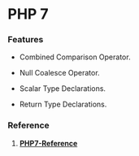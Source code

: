 # PHP 7

### Features

+ Combined Comparison Operator.

+ Null Coalesce Operator.

+ Scalar Type Declarations.

+ Return Type Declarations.

### Reference

1. [**PHP7-Reference**](https://github.com/tpunt/PHP7-Reference#performance)
